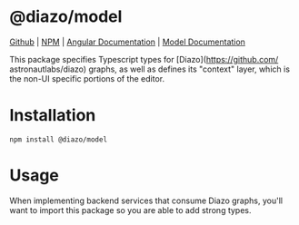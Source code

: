 # @diazo/model

[Github](https://github.com/astronautlabs/diazo-model) 
| [NPM](https://npmjs.com/package/@astronautlabs/diazo-model)
| [Angular Documentation](https://astronautlabs.github.io/diazo/) 
| [Model Documentation](https://astronautlabs.github.io/diazo-model)

This package specifies Typescript types for [Diazo](https://github.com/
astronautlabs/diazo) graphs, as well as defines its "context" layer, which is 
the non-UI specific portions of the editor.

# Installation 

```
npm install @diazo/model
```

# Usage

When implementing backend services that consume Diazo graphs, you'll want to 
import this package so you are able to add strong types. 